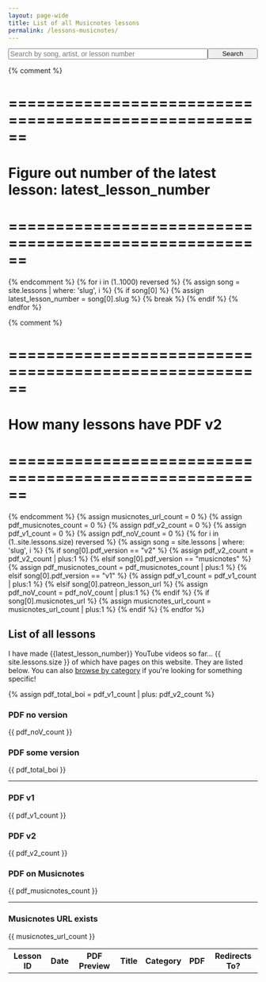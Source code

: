 ```yaml
---
layout: page-wide
title: List of all Musicnotes lessons
permalink: /lessons-musicnotes/
---
```


<div style="text-align: center;">
  <form action="/search/" method="get" style="width: 100%; max-width: 720px; position: relative; text-align: left; margin: 0 auto;">
    <div style="position: relative; display: table; width: 100%;">
      <input style="font-size: 14px;  float: left; width: 80%;" type="text" id="search-box" name="query" placeholder="Search by song, artist, or lesson number">
      <input type="submit" value="Search" id="search-button" style="float: left; width: 20%; max-width: 120px;">
    </div>
  </form>
</div>

{% comment %}
  # ======================================================
  # Figure out number of the latest lesson: latest_lesson_number
  # ======================================================
{% endcomment %}
{% for i in (1..1000) reversed %}
  {% assign song = site.lessons | where: 'slug', i %}
  {% if song[0] %}
    {% assign latest_lesson_number = song[0].slug %}
    {% break %}
  {% endif %}
{% endfor %}

{% comment %}
  # ======================================================
  # How many lessons have PDF v2
  # ======================================================
{% endcomment %}
{% assign musicnotes_url_count = 0 %}
{% assign pdf_musicnotes_count = 0 %}
{% assign pdf_v2_count = 0 %}
{% assign pdf_v1_count = 0 %}
{% assign pdf_noV_count = 0 %}
{% for i in (1..site.lessons.size) reversed %}
  {% assign song = site.lessons | where: 'slug', i %}
  {% if song[0].pdf_version == "v2" %}
    {% assign pdf_v2_count = pdf_v2_count | plus:1 %}
  {% elsif song[0].pdf_version == "musicnotes" %}
    {% assign pdf_musicnotes_count = pdf_musicnotes_count | plus:1 %}
  {% elsif song[0].pdf_version == "v1" %}
    {% assign pdf_v1_count = pdf_v1_count | plus:1 %}
  {% elsif song[0].patreon_lesson_url %}
    {% assign pdf_noV_count = pdf_noV_count | plus:1 %}
  {% endif %}
  {% if song[0].musicnotes_url %}
    {% assign musicnotes_url_count = musicnotes_url_count | plus:1 %}
  {% endif %}
{% endfor %}

<script src="/js/jquery.js"></script>
<script>
{% assign num_to_show = latest_lesson_number %}
{% assign shown_so_far = 0 %}
  var lessons = [
{% for i in (1..num_to_show) reversed %}
  {% assign lesson = site.lessons | where: 'slug', i %}
  {% if lesson[0] %}
    {% assign shown_so_far = shown_so_far | plus:1 %}
    {% if shown_so_far == num_to_show %}
      {% break %}
    {% endif %}
      {

    {% assign lesson_title = lesson[0].title | replace: '"','\"' %}
    {% assign lesson_patreon_url_size = lesson[0].patreon_lesson_url %}

    {% case lesson[0].category %}
      {% when 'full_song' %}
        {% assign lesson_category = "Full Song" %}
      {% when 'playalong_cover' %}
        {% assign lesson_category = "Play-along Cover" %}
      {% when 'warmup' %}
        {% assign lesson_category = "Warm Up Exercise" %}
      {% when 'practice_log' %}
        {% assign lesson_category = "Practice Log" %}
      {% when 'tip_technique' %}
        {% assign lesson_category = "Tip & Technique" %}
      {% when 'generic' %}
        {% assign lesson_category = "General & About This Channel" %}
    {% endcase %}
        "title": "{{ lesson_title }}",
        "category": "{{ lesson_category }}",
        "url": "{{ lesson[0].url }}",
        "date": "{{ lesson[0].date_published | date: '%b %-d, %Y' }}",
        "patreon_url": "{{ lesson[0].patreon_lesson_url }}",
        "pdf_image": "{% if lesson[0].patreon_lesson_url %}<img src='/images/pdfs/preview/{{ lesson[0].slug}}.jpg' />{% endif %}",
        "pdf_v2": "{{ lesson[0].pdf_version }}",
        "slug": "{{ lesson[0].slug }}"
      },
  {% endif %}
{% endfor %}
  ];
$(document).ready(function(){

  for (i = 0; i < {{latest_lesson_number}}; i++) {
    $('#all_lessons_list tr:last').after('<tr data-pdf-v2="'+ lessons[i].pdf_v2 +'"><td>' + lessons[i].slug + '</td>\
                                    <td>' + lessons[i].pdf_image + '</td>\
                                    <td><a href="' + lessons[i].url + '">' + lessons[i].title + '</a></td>\
                                    <td>' + lessons[i].date + '</td>\
                                    <td>' + lessons[i].category + '</td>\
                                    <td><a data-patreon-url="' + lessons[i].patreon_url + '" href="' + lessons[i].patreon_url + '">PDF</td>\
                                    <td></td></tr>');
  }


});
</script>
<script src="/js/search.js"></script>












## List of all lessons
I have made {{latest_lesson_number}} YouTube videos so far... {{ site.lessons.size }} of which have pages on this website. They are listed below. You can also [browse by category](/search) if you're looking for something specific!

{% assign pdf_total_boi = pdf_v1_count | plus: pdf_v2_count %}

<div class="tile_metric">
  <h3>PDF no version</h3>
  <p>{{ pdf_noV_count }}</p>
</div>
<div class="tile_metric">
  <h3>PDF some version</h3>
  <p>{{ pdf_total_boi }}</p>
</div>
<hr />
<div class="tile_metric">
  <h3>PDF v1</h3>
  <p>{{ pdf_v1_count }}</p>
</div>
<div class="tile_metric">
  <h3>PDF v2</h3>
  <p>{{ pdf_v2_count }}</p>
</div>
<div class="tile_metric">
  <h3>PDF on Musicnotes</h3>
  <p>{{ pdf_musicnotes_count }}</p>
</div>
<hr />
<div class="tile_metric">
  <h3>Musicnotes URL exists</h3>
  <p>{{ musicnotes_url_count }}</p>
</div>


<table id="all_lessons_list">
  <tbody>
    <tr>
      <th>Lesson ID</th>
      <th>Date</th>
      <th>PDF Preview</th>
      <th>Title</th>
      <th>Category</th>
      <th>PDF</th>
      <th>Redirects To?</th>
    </tr>
  </tbody>
</table>
